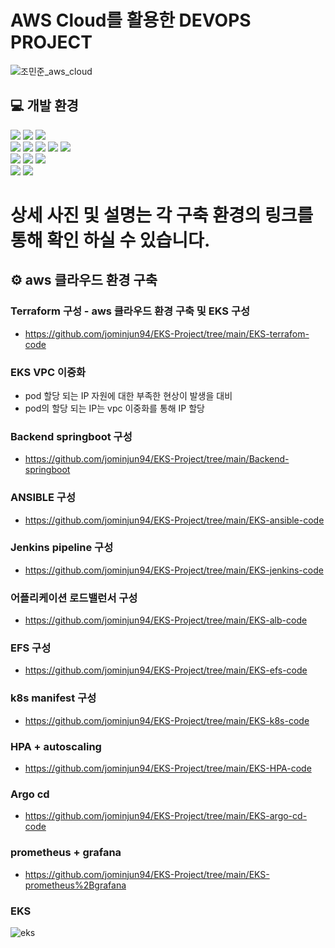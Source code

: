 # AWS Cloud를 활용한 DEVOPS PROJECT





![조민준_aws_cloud](https://github.com/jominjun94/EKS-Project/assets/72008472/3ff33709-a072-4a5f-9551-59b535bc3e57)
## 💻 개발 환경

<div>
<img src="https://img.shields.io/badge/Amazon_AWS-FF9900?style=for-the-badge&logo=amazonaws&logoColor=white">
<img src="https://img.shields.io/badge/kubernetes-%23326ce5.svg?style=for-the-badge&logo=kubernetes&logoColor=white">
<img src="https://img.shields.io/badge/docker-%230db7ed.svg?style=for-the-badge&logo=docker&logoColor=white">
</br>

<img src="https://img.shields.io/badge/Jenkins-D24939?style=for-the-badge&logo=Jenkins&logoColor=white">
<img src="https://img.shields.io/badge/Argo-EF7B4D?style=for-the-badge&logo=argo&logoColor=white">
<img src="https://img.shields.io/badge/terraform-%235835CC.svg?style=for-the-badge&logo=terraform&logoColor=white">
<img src="https://img.shields.io/badge/ansible-%231A1918.svg?style=for-the-badge&logo=ansible&logoColor=white">
<img src="https://img.shields.io/badge/GitHub-100000?style=for-the-badge&logo=github&logoColor=white">
</br>


<img src="https://img.shields.io/badge/Spring-6DB33F?style=for-the-badge&logo=spring&logoColor=white">
<img src="https://img.shields.io/badge/MySQL-005C84?style=for-the-badge&logo=mysql&logoColor=white">
<img src="https://img.shields.io/badge/Postman-FF6C37?style=for-the-badge&logo=postman&logoColor=white">
</br>


<img src="https://img.shields.io/badge/Prometheus-E6522C?style=for-the-badge&logo=Prometheus&logoColor=white">
<img src="https://img.shields.io/badge/grafana-%23F46800.svg?style=for-the-badge&logo=grafana&logoColor=white">

</div>

###
###



# 상세 사진 및 설명는 각 구축 환경의 링크를 통해 확인 하실 수 있습니다.


## ⚙️ aws 클라우드 환경 구축
### 

### Terraform 구성 - aws 클라우드 환경 구축 및 EKS 구성
- https://github.com/jominjun94/EKS-Project/tree/main/EKS-terrafom-code

### EKS VPC 이중화
- pod 할당 되는 IP 자원에 대한 부족한 현상이 발생을 대비
- pod의 할당 되는 IP는 vpc 이중화를 통해 IP 할당

### Backend springboot 구성
- https://github.com/jominjun94/EKS-Project/tree/main/Backend-springboot

### ANSIBLE 구성
- https://github.com/jominjun94/EKS-Project/tree/main/EKS-ansible-code

### Jenkins pipeline 구성
- https://github.com/jominjun94/EKS-Project/tree/main/EKS-jenkins-code

### 어플리케이션 로드밸런서 구성
- https://github.com/jominjun94/EKS-Project/tree/main/EKS-alb-code


### EFS 구성
- https://github.com/jominjun94/EKS-Project/tree/main/EKS-efs-code


### k8s manifest 구성

- https://github.com/jominjun94/EKS-Project/tree/main/EKS-k8s-code

### HPA + autoscaling 
- https://github.com/jominjun94/EKS-Project/tree/main/EKS-HPA-code

### Argo cd 
- https://github.com/jominjun94/EKS-Project/tree/main/EKS-argo-cd-code


### prometheus + grafana 
- https://github.com/jominjun94/EKS-Project/tree/main/EKS-prometheus%2Bgrafana

### EKS
![eks](https://github.com/jominjun94/EKS-Project/assets/72008472/5ee6b22f-3201-48a3-92ce-4f3e9c47e4cb)




